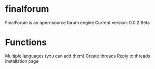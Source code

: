 # finalforum
FinalForum is an open-source forum engine
Current version: 0.0.2 Beta

# Functions
Multiple languages (you can add them)
Create threads
Reply to threads
Installation page

